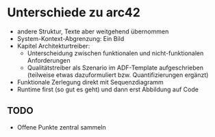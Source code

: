 # Unterschiede zu arc42

- andere Struktur, Texte aber weitgehend übernommen
- System-Kontext-Abgrenzung: Ein Bild
- Kapitel Architekturtreiber:
  - Unterscheidung zwischen funktionalen und nicht-funktionalen Anforderungen
  - Qualitätstreiber als Szenario im ADF-Template aufgeschrieben (teilweise etwas dazuformuliert bzw. Quantifizierungen ergänzt)
- Funktionale Zerlegung direkt mit Sequenzdiagramm
- Runtime first (so gut es geht) und dann erst Abbildung auf Code

## TODO

- Offene Punkte zentral sammeln
